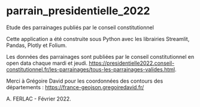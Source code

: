 # parrain_presidentielle_2022
 Etude des parrainages publiés par le conseil constitutionnel

Cette application a été construite sous Python avec les librairies Streamlit, Pandas, Plotly et Folium.

Les données des parrainages sont publiées par le conseil constitutionnel en open data chaque mardi et jeudi. https://presidentielle2022.conseil-constitutionnel.fr/les-parrainages/tous-les-parrainages-valides.html.

Merci à Grégoire David pour les coordonnées des contours des départements : https://france-geojson.gregoiredavid.fr/ 

A. FERLAC - Février 2022.
